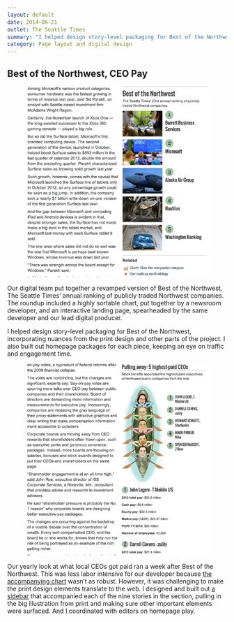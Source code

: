 ```yaml
---
layout: default
date: 2014-06-21
outlet: The Seattle Times
summary: "I helped design story-level packaging for Best of the Northwest, incorporating nuances from the print design and other parts of the project. I also built out homepage packages for each piece, keeping an eye on traffic and engagement time."
category: Page layout and digital design
---
```


##  Best of the Northwest, CEO Pay

<figure class="inset">
  <img src="/assets/img/20140621-best-northwest-1.png" alt="A screenshot of a story with a sidebar with graphics"/>
  <figcaption></figcaption>
</figure>

Our digital team put together a revamped version of Best of the Northwest, The Seattle Times’ annual ranking of publicly traded Northwest companies. The roundup included a highly sortable chart, put together by a newsroom developer, and an interactive landing page, spearheaded by the same developer and our lead digital producer.

I helped design story-level packaging for Best of the Northwest, incorporating nuances from the print design and other parts of the project. I also built out homepage packages for each piece, keeping an eye on traffic and engagement time.

<figure class="inset">
  <img src="/assets/img/20140621-best-northwest-2.png" alt="A screenshot of a story with a sidebar with graphics"/>
  <figcaption></figcaption>
</figure>


Our yearly look at what local CEOs got paid ran a week after Best of the Northwest. This was less labor intensive for our developer because [the accompanying chart](http://seattletimes.com/html/localpages/2023892102_ceo-pay-2014.html) wasn’t as robust. However, it was challenging to make the print design elements translate to the web. I designed and built out [a sidebar](http://seattletimes.com/html/businesstechnology/2023899334_ceopaymainxml.html) that accompanied each of the nine stories in the section, pulling in the big illustration from print and making sure other important elements were surfaced. And I coordinated with editors on homepage play.

